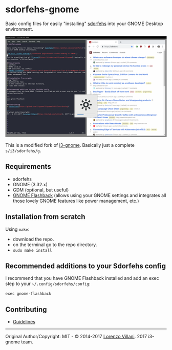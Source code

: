 # sdorfehs-gnome

Basic config files for easily "installing" [sdorfehs](https://github.com/jcs/sdorfehs) into your GNOME Desktop environment.

![Oh nice, screen dimming!](/screenshot.png?raw=true "screen dimming via GNOME")

This is a modified fork of [i3-gnome](https://github.com/i3-gnome/i3-gnome). Basically just a complete `s/i3/sdorfehs/g`.

## Requirements
* sdorfehs
* GNOME (3.32.x)
* GDM (optional, but useful)
* [GNOME Flashback](https://github.com/i3-gnome/i3-gnome/wiki/Tips-&-Tricks#gnome-flashback) (allows using your GNOME settings and integrates all those lovely GNOME features like power management, etc.)

## Installation from scratch
Using `make`:
* download the repo.
* on the terminal go to the repo directory.
* `sudo make install`

## Recommended additions to your Sdorfehs config
I recommend that you have GNOME Flashback installed and add an exec step to your `~/.config/sdorfehs/config`:

```
exec gnome-flashback
```

## Contributing
* [Guidelines](https://github.com/i3-gnome/i3-gnome/wiki/Contributing)

---
Original Author/Copyright: 
MIT - © 2014-2017 [Lorenzo Villani](https://github.com/lvillani). 2017 i3-gnome team.
